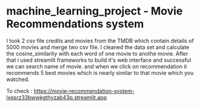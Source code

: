 # machine_learning_project - Movie Recommendations system
I took 2 csv file credits and movies from the TMDB which contain details of 5000 movies  and merge two csv file.
I cleaned the data set and calculate the cosine_similarity  with each word of one movie to anothe movie.
After that i used streamlit frameworks to build it's web interface and successful we can search name of movie.
and when we click on recommendation it recommends 5 best movies which is nearly similar to that movie which you watched.

To check : https://movie-recommendation-system-lxqsrz33bwwkgthyzab43p.streamlit.app

